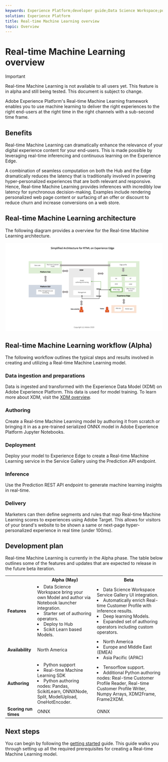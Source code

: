 ```yaml
---
keywords: Experience Platform;developer guide;Data Science Workspace;popular topics;Real time machine learning;
solution: Experience Platform
title: Real-time Machine Learning overview
topic: Overview
---
```


# Real-time Machine Learning overview

>[!IMPORTANT]
>Real-time Machine Learning is not available to all users yet. This feature is in alpha and still being tested. This document is subject to change.

Adobe Experience Platform's Real-time Machine Learning framework enables you to use machine learning to deliver the right experiences to the right end-users at the right time in the right channels with a sub-second time frame.

## Benefits

Real-time Machine Learning can dramatically enhance the relevance of your digital experience content for your end-users. This is made possible by leveraging real-time inferencing and continuous learning on the Experience Edge.

A combination of seamless computation on both the Hub and the Edge dramatically reduces the latency that is traditionally involved in powering hyper-personalized experiences that are both relevant and responsive. Hence, Real-time Machine Learning provides inferences with incredibly low latency for synchronous decision-making. Examples include rendering personalized web page content or surfacing of an offer or discount to reduce churn and increase conversions on a web store.

## Real-time Machine Learning architecture

The following diagram provides a overview for the Real-time Machine Learning architecture.

![Simplified overview](../images/rtml/simple-overview.png)

## Real-time Machine Learning workflow (Alpha)

The following workflow outlines the typical steps and results involved in creating and utilizing a Real-time Machine Learning model.

### Data ingestion and preparations

Data is ingested and transformed with the Experience Data Model (XDM) on Adobe Experience Platform. This data is used for model training. To learn more about XDM, visit the [XDM overview](../../xdm/home.md).

### Authoring

Create a Real-time Machine Learning model by authoring it from scratch or bringing it in as a pre-trained serialized ONNX model in Adobe Experience Platform Jupyter Notebooks.

### Deployment

Deploy your model to Experience Edge to create a Real-time Machine Learning service in the Service Gallery using the Prediction API endpoint.

### Inference

Use the Prediction REST API endpoint to generate machine learning insights in real-time.

### Delivery

Marketers can then define segments and rules that map Real-time Machine Learning scores to experiences using Adobe Target. This allows for visitors of your brand's website to be shown a same or next-page hyper-personalized experience in real time (under 100ms).

## Development plan

Real-time Machine Learning is currently in the Alpha phase. The table below outlines some of the features and updates that are expected to release in the future beta iteration.

<table>
    <th></th>
    <th>Alpha (May)</th>
    <th>Beta</th>
    <tr>
        <td>
            <strong>Features</strong>
        </td>
        <td>
            <li>Data Science Workspace bring your own Model and author via Notebook launcher integration.</li>
            <li>Starter set of authoring operators.</li>
            <li>Deploy to Hub</li>
            <li>Scikit Learn based Models.</li>
        </td>
        <td>
            <li>Data Science Workspace Service Gallery UI integration.</li>
            <li>Automatically enrich Real-time Customer Profile with inference results.</li>
            <li>Deep learning Models.</li>
            <li>Expanded set of authoring operators including custom operators.</li>
        </td>
    </tr>
    <tr>
        <td>
            <strong>Availability</strong>
        </td>
        <td>
            North America
        </td>
        <td>
            <li>North America</li>
            <li>Europe and Middle East (EMEA)</li>
            <li>Asia Pacific (APAC)</li>
        </td>
    </tr>
    <tr>
        <td>
            <strong>Authoring</strong>
        </td>
        <td>
            <li>Python support</li>
            <li>Real-time Machine Learning SDK</li>
            <li>Python authoring nodes: Pandas, ScikitLearn, ONNXNode, Split, ModelUpload, OneHotEncoder.</li>
        </td>
        <td>
            <li>Tensorflow support.</li>
            <li>Additional Python authoring nodes: Real-time Customer Profile Reader, Real-time Customer Profile Writer, Numpy Arrays, XDM2Frame, Frame2XDM. </li>
        </td>
    </tr>
    <tr>
        <td>
            <strong>Scoring run times</strong>
        </td>
        <td>
            ONNX
        </td>
        <td>
            ONNX
        </td>
    </tr>
</table>

## Next steps

You can begin by following the [getting started](./getting-started.md) guide. This guide walks you through setting up all the required prerequisites for creating a Real-time Machine Learning model.

